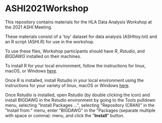 # ASHI2021Workshop
This repository contains materials for the HLA Data Analysis Workshop at the 2021 ASHI Meeting.

These materials consist of a 'toy' dataset for data analysis (ASHItoy.txt) and an R script (ASHI.R) for use in the workshop. 

To use these files, Workshop participants should have *R*, *Rstudio*, and *BIGDAWG* installed on their machines. 

To install R for your local environment, follow the instructions for linux, macOS, or Windows [here](https://cran.r-project.org).

Once R is installed, install Rstudio in your local environment using the instructions for your variety of linux, macOS or Windows [here](https://www.rstudio.com/products/rstudio/download/#download).

Once Rstudio is installed, open Rstudio (by double clicking the icon) and install BIGDAWG in the Rstudio environment by going to the Tools pulldown menu, selecting "Install Packages ...", selecting "Repository (CRAN)" in the "Install from:" menu, enter "BIGDAWG" in the "Packages (separate multiple with space or comma): menu, and click the "**Install**" button.

